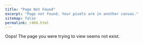 ```yaml
---
title: "Page Not Found"
excerpt: "Page not found. Your pixels are in another canvas."
sitemap: false
permalink: /404.html
---
```


Oops! The page you were trying to view seems not exist.

<script type="text/javascript">
  var GOOG_FIXURL_LANG = 'en';
  var GOOG_FIXURL_SITE = '{{ site.url }}'
</script>
<script type="text/javascript"
  src="//linkhelp.clients.google.com/tbproxy/lh/wm/fixurl.js">
</script>
